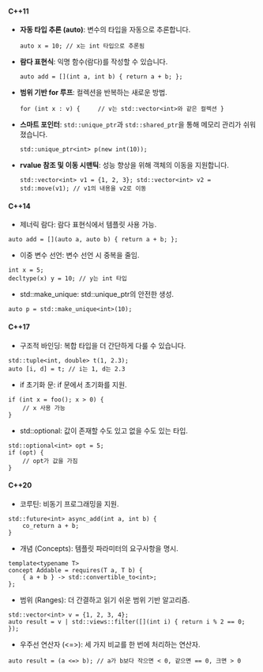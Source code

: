 #### C++11
- **자동 타입 추론 (auto)**: 변수의 타입을 자동으로 추론합니다.
   ```
   auto x = 10; // x는 int 타입으로 추론됨
   ```
    
- **람다 표현식**: 익명 함수(람다)를 작성할 수 있습니다.
   ```
   auto add = [](int a, int b) { return a + b; };
   ```
- **범위 기반 for 루프**: 컬렉션을 반복하는 새로운 방법.
   ```
   for (int x : v) {     // v는 std::vector<int>와 같은 컬렉션 }
   ```
- **스마트 포인터**: `std::unique_ptr`과 `std::shared_ptr`을 통해 메모리 관리가 쉬워졌습니다.
   ```
   std::unique_ptr<int> p(new int(10));
   ```
- **rvalue 참조 및 이동 시맨틱**: 성능 향상을 위해 객체의 이동을 지원합니다.
    ```
    std::vector<int> v1 = {1, 2, 3}; std::vector<int> v2 = std::move(v1); // v1의 내용을 v2로 이동
    ```

#### C++14
- 제너릭 람다: 람다 표현식에서 템플릿 사용 가능.
```
auto add = [](auto a, auto b) { return a + b; };
```
- 이중 변수 선언: 변수 선언 시 중복을 줄임.
```
int x = 5;
decltype(x) y = 10; // y는 int 타입
```
- std::make_unique: std::unique_ptr의 안전한 생성.
```
auto p = std::make_unique<int>(10);
```
#### C++17
- 구조적 바인딩: 복합 타입을 더 간단하게 다룰 수 있습니다.
```
std::tuple<int, double> t(1, 2.3);
auto [i, d] = t; // i는 1, d는 2.3
```
- if 초기화 문: if 문에서 초기화를 지원.
```
if (int x = foo(); x > 0) {
    // x 사용 가능
}
```
- std::optional: 값이 존재할 수도 있고 없을 수도 있는 타입.
```
std::optional<int> opt = 5;
if (opt) {
    // opt가 값을 가짐
}
```
#### C++20
- 코루틴: 비동기 프로그래밍을 지원.
```
std::future<int> async_add(int a, int b) {
    co_return a + b;
}
```
- 개념 (Concepts): 템플릿 파라미터의 요구사항을 명시.
```
template<typename T>
concept Addable = requires(T a, T b) {
    { a + b } -> std::convertible_to<int>;
};
```
- 범위 (Ranges): 더 간결하고 읽기 쉬운 범위 기반 알고리즘.
```
std::vector<int> v = {1, 2, 3, 4};
auto result = v | std::views::filter([](int i) { return i % 2 == 0; });
```
- 우주선 연산자 (<=>): 세 가지 비교를 한 번에 처리하는 연산자.
```
auto result = (a <=> b); // a가 b보다 작으면 < 0, 같으면 == 0, 크면 > 0
```